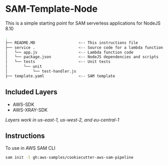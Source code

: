 # SAM-Template-Node

This is a simple starting point for SAM serverless applications for NodeJS 8.10

```bash
.
├── README.MD                   <-- This instructions file
├── service .                   <-- Source code for a lambda function
│   └── app.js                  <-- Lambda function code
│   └── package.json            <-- NodeJS dependencies and scripts
│   └── tests                   <-- Unit tests
│       └── unit
│           └── test-handler.js
├── template.yaml               <-- SAM template
```

## Included Layers
- AWS-SDK
- AWS-XRAY-SDK

*Layers work in us-east-1, us-west-2, and eu-central-1*

## Instructions
To use in AWS SAM CLI
```bash
sam init -l gh:aws-samples/cookiecutter-aws-sam-pipeline
```